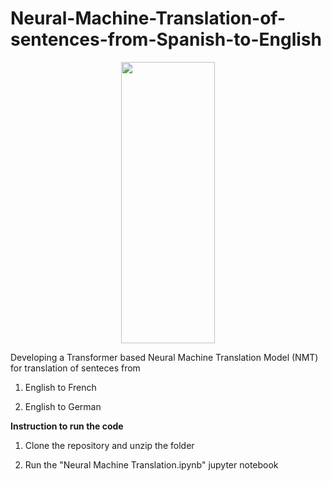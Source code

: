 # Neural-Machine-Translation-of-sentences-from-Spanish-to-English

<p align="center">
  <img width="150" height="450" src="https://miro.medium.com/max/856/1*ZCFSvkKtppgew3cc7BIaug.png">
</p>

Developing a Transformer based Neural Machine Translation Model (NMT) for translation of senteces from 

1) English to French

2) English to German

**Instruction to run the code**

1) Clone the repository and unzip the folder

2) Run the "Neural Machine Translation.ipynb" jupyter notebook


